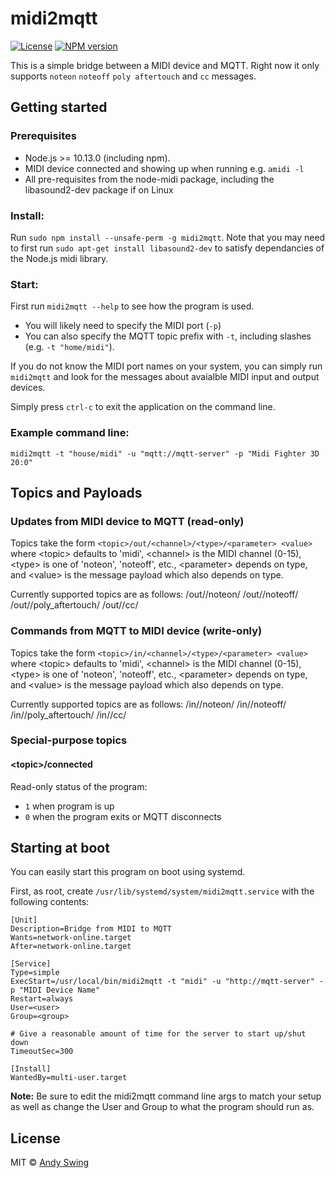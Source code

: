 # midi2mqtt

[![License][mit-badge]][mit-url]
[![NPM version](https://badge.fury.io/js/midi2mqtt.svg)](http://badge.fury.io/js/midi2mqtt)

This is a simple bridge between a MIDI device and MQTT. Right now it only supports `noteon` `noteoff`
`poly aftertouch` and `cc` messages.

## Getting started

### Prerequisites
* Node.js >= 10.13.0 (including npm). 
* MIDI device connected and showing up when running e.g. `amidi -l`
* All pre-requisites from the node-midi package, including the libasound2-dev package if on Linux

### Install:    
Run `sudo npm install --unsafe-perm -g midi2mqtt`. Note that you may need to first run `sudo apt-get install libasound2-dev`
to satisfy dependancies of the Node.js midi library.


### Start:	
First run `midi2mqtt --help` to see how the program is used.
* You will likely need to specify the MIDI port (`-p`)
* You can also specify the MQTT topic prefix with `-t`, including slashes (e.g. `-t "home/midi"`).

If you do not know the MIDI port names on your system, you can simply run `midi2mqtt` and look for the
messages about avaialble MIDI input and output devices.

Simply press `ctrl-c` to exit the application on the command line.

### Example command line:  
`midi2mqtt -t "house/midi" -u "mqtt://mqtt-server" -p "Midi Fighter 3D 20:0"`

## Topics and Payloads

### Updates from MIDI device to MQTT (read-only)

Topics take the form `<topic>/out/<channel>/<type>/<parameter> <value>`
where \<topic\> defaults to 'midi', \<channel\> is the MIDI channel (0-15), \<type\> is one
of 'noteon', 'noteoff', etc., \<parameter\> depends on type, and \<value\> is the message payload
which also depends on type.

Currently supported topics are as follows:
	<topic>/out/<channel>/noteon/<note> <velocity>
	<topic>/out/<channel>/noteoff/<note> <velocity>
	<topic>/out/<channel>/poly_aftertouch/<note> <pressure>
	<topic>/out/<channel>/cc/<controller> <value>


### Commands from MQTT to MIDI device (write-only)

Topics take the form `<topic>/in/<channel>/<type>/<parameter> <value>`
where \<topic\> defaults to 'midi', \<channel\> is the MIDI channel (0-15), \<type\> is one
of 'noteon', 'noteoff', etc., \<parameter\> depends on type, and \<value\> is the message payload
which also depends on type.

Currently supported topics are as follows:
	<topic>/in/<channel>/noteon/<note> <velocity>
	<topic>/in/<channel>/noteoff/<note> <velocity>
	<topic>/in/<channel>/poly_aftertouch/<note> <pressure>
	<topic>/in/<channel>/cc/<controller> <value>


### Special-purpose topics

#### \<topic\>/connected
Read-only status of the program:
* `1` when program is up
* `0` when the program exits or MQTT disconnects


## Starting at boot

You can easily start this program on boot using systemd.  
  
First, as root, create `/usr/lib/systemd/system/midi2mqtt.service` with the following contents:

	[Unit]
	Description=Bridge from MIDI to MQTT
	Wants=network-online.target
	After=network-online.target
	
	[Service]
	Type=simple
	ExecStart=/usr/local/bin/midi2mqtt -t "midi" -u "http://mqtt-server" -p "MIDI Device Name"
	Restart=always
	User=<user>
	Group=<group>
	
	# Give a reasonable amount of time for the server to start up/shut down
	TimeoutSec=300
	
	[Install]
	WantedBy=multi-user.target

**Note:** Be sure to edit the midi2mqtt command line args to match your setup as well as
change the User and Group to what the program should run as.


## License

MIT © [Andy Swing](https://github.com/TheOriginalAndrobot)

[mit-badge]: https://img.shields.io/badge/License-MIT-blue.svg?style=flat
[mit-url]: LICENSE
